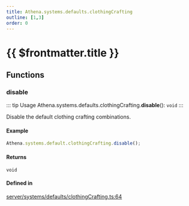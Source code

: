 ```yaml
---
title: Athena.systems.defaults.clothingCrafting
outline: [1,3]
order: 0
---
```


# {{ $frontmatter.title }}


## Functions

### disable

::: tip Usage
Athena.systems.defaults.clothingCrafting.**disable**(): `void`
:::

Disable the default clothing crafting combinations.

#### Example
```ts
Athena.systems.default.clothingCrafting.disable();
```

#### Returns

`void`

#### Defined in

[server/systems/defaults/clothingCrafting.ts:64](https://github.com/Stuyk/altv-athena/blob/b149a44/src/core/server/systems/defaults/clothingCrafting.ts#L64)
